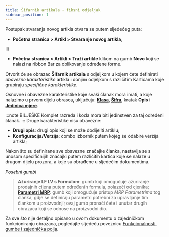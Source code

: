 ```yaml
---
title: Šifarnik artikala - fiksni odjeljak
sidebar_position: 1
---
```


Postupak stvaranja novog artikla otvara se putem sljedećeg puta:
- **Početna stranica > Artikl > Stvaranje novog artikla**,

Ili 

- **Početna stranica > Artikli > Traži artikle** klikom na gumb **Novo** koji se nalazi na ribbon Bar za oblikovanje određene forme.

Otvorit će se obrazac **Šifarnik artikala** s odjeljkom u kojem ćete definirati *obavezne karakteristike* artikla i donjim odjeljkom s različitim Karticama koje grupiraju *specifične karakteristike*.

Osnovne i obavezne karakteristike koje svaki članak mora imati, a koje nalazimo u prvom dijelu obrasca, uključuju: [**Klasa**](/docs/guide/glossary/glossary-intro#item-class), [**Šifra**](/docs/guide/glossary/glossary-intro#item-code), kratak **Opis** i [**Jedinica mjere**](/docs/guide/glossary/glossary-intro#unit-of-measurement).

:::note BILJEŠKE 
Komplet razreda i koda mora biti jedinstven za taj određeni članak. 
:::
Druge karakteristike nisu obavezne:
- **Drugi opis**: drugi opis koji se može dodijeliti artiklu;
- **Konfiguracija/Verzija**: combo izbornik putem kojeg se odabire verzija artikla;

Nakon što su definirane sve obavezne značajke članka, nastavlja se s unosom specifičnijih značajki putem različitih kartica koje se nalaze u drugom dijelu prozora, a koje su obrađene u sljedećim dokumentima.

*Posebni gumbi*  

> **Ažuriranje LF LV s Formulom**: gumb koji omogućuje ažuriranje prodajnih cijena putem određenih formula, polazeći od cjenika;      
> [**Parametri MRP**](/docs/configurations/parameters/production/mrp-parameters/search-mrp-parameters): gumb koji omogućuje pristup *MRP Parametrima* tog članka, gdje se definiraju parametri potrebni za upravljanje tim člankom u proizvodnji; ovaj gumb pronaći ćete i unutar drugih obrazaca koji se odnose na proizvodni dio.  

Za sve što nije detaljno opisano u ovom dokumentu o zajedničkom funkcioniranju obrazaca, pogledajte sljedeću poveznicu [Funkcionalnosti, gumbe i zajednička polja](/docs/guide/common).